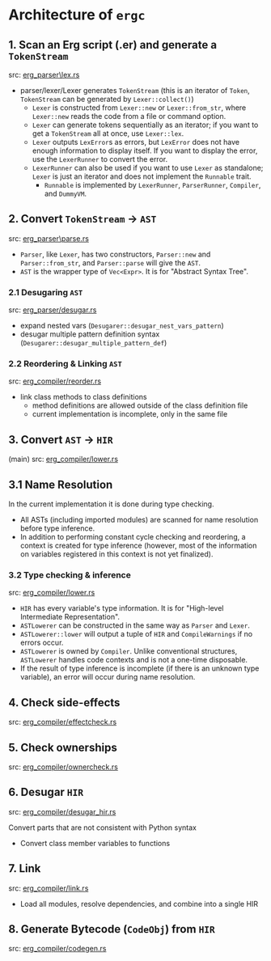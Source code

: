 # Architecture of `ergc`

## 1. Scan an Erg script (.er) and generate a `TokenStream`

src: [erg_parser\lex.rs](../../../crates/erg_parser/lex.rs)

* parser/lexer/Lexer generates `TokenStream` (this is an iterator of `Token`, `TokenStream` can be generated by `Lexer::collect()`)
  * `Lexer` is constructed from `Lexer::new` or `Lexer::from_str`, where `Lexer::new` reads the code from a file or command option.
  * `Lexer` can generate tokens sequentially as an iterator; if you want to get a `TokenStream` all at once, use `Lexer::lex`.
  * `Lexer` outputs `LexError`s as errors, but `LexError` does not have enough information to display itself. If you want to display the error, use the `LexerRunner` to convert the error.
  * `LexerRunner` can also be used if you want to use `Lexer` as standalone; `Lexer` is just an iterator and does not implement the `Runnable` trait.
    * `Runnable` is implemented by `LexerRunner`, `ParserRunner`, `Compiler`, and `DummyVM`.

## 2. Convert `TokenStream` -> `AST`

src: [erg_parser\parse.rs](../../../crates/erg_parser/parse.rs)

* `Parser`, like `Lexer`, has two constructors, `Parser::new` and `Parser::from_str`, and `Parser::parse` will give the `AST`.
* `AST` is the wrapper type of `Vec<Expr>`. It is for "Abstract Syntax Tree".

### 2.1 Desugaring `AST`

src: [erg_parser/desugar.rs](../../../crates/erg_parser/desugar.rs)

* expand nested vars (`Desugarer::desugar_nest_vars_pattern`)
* desugar multiple pattern definition syntax (`Desugarer::desugar_multiple_pattern_def`)

### 2.2 Reordering & Linking `AST`

src: [erg_compiler/reorder.rs](../../../crates/erg_compiler/reorder.rs)

* link class methods to class definitions
  * method definitions are allowed outside of the class definition file
  * current implementation is incomplete, only in the same file

## 3. Convert `AST` -> `HIR`

(main) src: [erg_compiler/lower.rs](../../../crates/erg_compiler/lower.rs)

## 3.1 Name Resolution

In the current implementation it is done during type checking.

* All ASTs (including imported modules) are scanned for name resolution before type inference.
* In addition to performing constant cycle checking and reordering, a context is created for type inference (however, most of the information on variables registered in this context is not yet finalized).

### 3.2 Type checking & inference

src: [erg_compiler/lower.rs](../../../crates/erg_compiler/lower.rs)

* `HIR` has every variable's type information. It is for "High-level Intermediate Representation".
* `ASTLowerer` can be constructed in the same way as `Parser` and `Lexer`.
* `ASTLowerer::lower` will output a tuple of `HIR` and `CompileWarnings` if no errors occur.
* `ASTLowerer` is owned by `Compiler`. Unlike conventional structures, `ASTLowerer` handles code contexts and is not a one-time disposable.
* If the result of type inference is incomplete (if there is an unknown type variable), an error will occur during name resolution.

## 4. Check side-effects

src: [erg_compiler/effectcheck.rs](../../../crates/erg_compiler/effectcheck.rs)

## 5. Check ownerships

src: [erg_compiler/ownercheck.rs](../../../crates/erg_compiler/ownercheck.rs)

## 6. Desugar `HIR`

src: [erg_compiler/desugar_hir.rs](../../../crates/erg_compiler/desugar_hir.rs)

Convert parts that are not consistent with Python syntax

* Convert class member variables to functions

## 7. Link

src: [erg_compiler/link.rs](../../../crates/erg_compiler/link.rs)

* Load all modules, resolve dependencies, and combine into a single HIR

## 8. Generate Bytecode (`CodeObj`) from `HIR`

src: [erg_compiler/codegen.rs](../../../crates/erg_compiler/codegen.rs)
